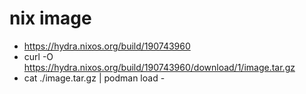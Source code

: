 # nix image

- https://hydra.nixos.org/build/190743960
- curl -O https://hydra.nixos.org/build/190743960/download/1/image.tar.gz
- cat ./image.tar.gz | podman load -
